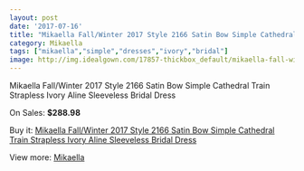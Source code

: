 ```yaml
---
layout: post
date: '2017-07-16'
title: "Mikaella Fall/Winter 2017 Style 2166 Satin Bow Simple Cathedral Train Strapless Ivory Aline Sleeveless Bridal Dress"
category: Mikaella
tags: ["mikaella","simple","dresses","ivory","bridal"]
image: http://img.idealgown.com/17857-thickbox_default/mikaella-fall-winter-2017-style-2166-satin-bow-simple-cathedral-train-strapless-ivory-aline-sleeveless-bridal-dress.jpg
---
```

Mikaella Fall/Winter 2017 Style 2166 Satin Bow Simple Cathedral Train Strapless Ivory Aline Sleeveless Bridal Dress

On Sales: **$288.98**
<a href="https://www.idealgown.com/en/mikaella/6933-mikaella-fall-winter-2017-style-2166-satin-bow-simple-cathedral-train-strapless-ivory-aline-sleeveless-bridal-dress.html"><amp-img layout="responsive" width="600" height="600" src="//img.idealgown.com/17857-thickbox_default/mikaella-fall-winter-2017-style-2166-satin-bow-simple-cathedral-train-strapless-ivory-aline-sleeveless-bridal-dress.jpg" alt="Mikaella Fall/Winter 2017 Style 2166 Satin Bow Simple Cathedral Train Strapless Ivory Aline Sleeveless Bridal Dress 0" /></a>
<a href="https://www.idealgown.com/en/mikaella/6933-mikaella-fall-winter-2017-style-2166-satin-bow-simple-cathedral-train-strapless-ivory-aline-sleeveless-bridal-dress.html"><amp-img layout="responsive" width="600" height="600" src="//img.idealgown.com/17861-thickbox_default/mikaella-fall-winter-2017-style-2166-satin-bow-simple-cathedral-train-strapless-ivory-aline-sleeveless-bridal-dress.jpg" alt="Mikaella Fall/Winter 2017 Style 2166 Satin Bow Simple Cathedral Train Strapless Ivory Aline Sleeveless Bridal Dress 1" /></a>
<a href="https://www.idealgown.com/en/mikaella/6933-mikaella-fall-winter-2017-style-2166-satin-bow-simple-cathedral-train-strapless-ivory-aline-sleeveless-bridal-dress.html"><amp-img layout="responsive" width="600" height="600" src="//img.idealgown.com/17860-thickbox_default/mikaella-fall-winter-2017-style-2166-satin-bow-simple-cathedral-train-strapless-ivory-aline-sleeveless-bridal-dress.jpg" alt="Mikaella Fall/Winter 2017 Style 2166 Satin Bow Simple Cathedral Train Strapless Ivory Aline Sleeveless Bridal Dress 2" /></a>
<a href="https://www.idealgown.com/en/mikaella/6933-mikaella-fall-winter-2017-style-2166-satin-bow-simple-cathedral-train-strapless-ivory-aline-sleeveless-bridal-dress.html"><amp-img layout="responsive" width="600" height="600" src="//img.idealgown.com/17859-thickbox_default/mikaella-fall-winter-2017-style-2166-satin-bow-simple-cathedral-train-strapless-ivory-aline-sleeveless-bridal-dress.jpg" alt="Mikaella Fall/Winter 2017 Style 2166 Satin Bow Simple Cathedral Train Strapless Ivory Aline Sleeveless Bridal Dress 3" /></a>
<a href="https://www.idealgown.com/en/mikaella/6933-mikaella-fall-winter-2017-style-2166-satin-bow-simple-cathedral-train-strapless-ivory-aline-sleeveless-bridal-dress.html"><amp-img layout="responsive" width="600" height="600" src="//img.idealgown.com/17858-thickbox_default/mikaella-fall-winter-2017-style-2166-satin-bow-simple-cathedral-train-strapless-ivory-aline-sleeveless-bridal-dress.jpg" alt="Mikaella Fall/Winter 2017 Style 2166 Satin Bow Simple Cathedral Train Strapless Ivory Aline Sleeveless Bridal Dress 4" /></a>

Buy it: [Mikaella Fall/Winter 2017 Style 2166 Satin Bow Simple Cathedral Train Strapless Ivory Aline Sleeveless Bridal Dress](https://www.idealgown.com/en/mikaella/6933-mikaella-fall-winter-2017-style-2166-satin-bow-simple-cathedral-train-strapless-ivory-aline-sleeveless-bridal-dress.html "Mikaella Fall/Winter 2017 Style 2166 Satin Bow Simple Cathedral Train Strapless Ivory Aline Sleeveless Bridal Dress")

View more: [Mikaella](https://www.idealgown.com/en/123-mikaella "Mikaella")